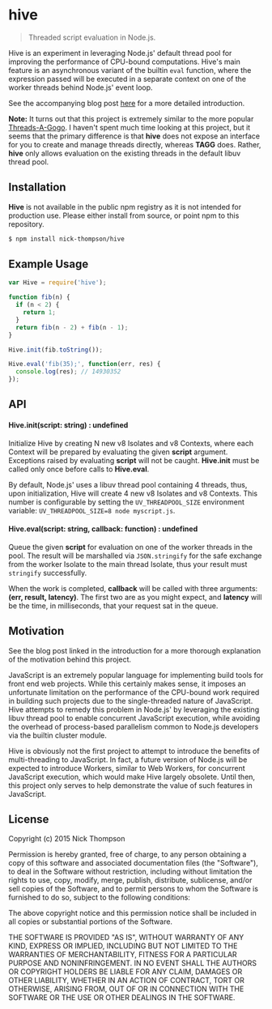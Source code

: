 # hive

> Threaded script evaluation in Node.js.

Hive is an experiment in leveraging Node.js' default thread pool for improving the performance
of CPU-bound computations. Hive's main feature is an asynchronous variant of the builtin `eval` function, where
the expression passed will be executed in a separate context on one of the worker threads behind Node.js' event loop.

See the accompanying blog post [here]() for a more detailed introduction.

**Note:** It turns out that this project is extremely similar to the more popular [Threads-A-Gogo](https://github.com/xk/node-threads-a-gogo). I haven't spent much time looking at this project,
but it seems that the primary difference is that **hive** does not expose an interface for you to create and manage
threads directly, whereas **TAGG** does. Rather, **hive** only allows evaluation on the existing threads in the 
default libuv thread pool.

## Installation

**Hive** is not available in the public npm registry as it is not intended for production use. Please either
install from source, or point npm to this repository.

```bash
$ npm install nick-thompson/hive
```

## Example Usage

```js
var Hive = require('hive');

function fib(n) {
  if (n < 2) {
    return 1;
  }
  return fib(n - 2) + fib(n - 1);
}

Hive.init(fib.toString());

Hive.eval('fib(35);', function(err, res) {
  console.log(res); // 14930352
});
```

## API

#### Hive.init(script: string) : undefined

Initialize Hive by creating N new v8 Isolates and v8 Contexts, where each Context will be prepared by evaluating
the given **script** argument. Exceptions raised by evaluating **script** will not be caught. **Hive.init** must
be called only once before calls to **Hive.eval**.

By default, Node.js' uses a libuv thread pool containing 4 threads, thus, upon initialization, Hive will create
4 new v8 Isolates and v8 Contexts. This number is configurable by setting the `UV_THREADPOOL_SIZE` environment
variable: `UV_THREADPOOL_SIZE=8 node myscript.js`.

#### Hive.eval(script: string, callback: function) : undefined

Queue the given **script** for evaluation on one of the worker threads in the pool. The result will be marshalled
via `JSON.stringify` for the safe exchange from the worker Isolate to the main thread Isolate, thus your result
must `stringify` successfully.

When the work is completed, **callback** will be called with three arguments: **(err, result, latency)**. The first
two are as you might expect, and **latency** will be the time, in milliseconds, that your request sat in the queue.

## Motivation

See the blog post linked in the introduction for a more thorough explanation of the motivation behind this
project.

JavaScript is an extremely popular language for implementing build tools for front end web projects. While this
certainly makes sense, it imposes an unfortunate limitation on the performance of the CPU-bound work required in
building such projects due to the single-threaded nature of JavaScript. Hive attempts to remedy this problem in
Node.js' by leveraging the existing libuv thread pool to enable concurrent JavaScript execution, while avoiding
the overhead of process-based parallelism common to Node.js developers via the builtin cluster module.

Hive is obviously not the first project to attempt to introduce the benefits of multi-threading to JavaScript.
In fact, a future version of Node.js will be expected to introduce Workers, similar to Web Workers, for concurrent
JavaScript execution, which would make Hive largely obsolete. Until then, this project only serves to help
demonstrate the value of such features in JavaScript.

## License

Copyright (c) 2015 Nick Thompson

Permission is hereby granted, free of charge, to any person
obtaining a copy of this software and associated documentation
files (the "Software"), to deal in the Software without
restriction, including without limitation the rights to use,
copy, modify, merge, publish, distribute, sublicense, and/or sell
copies of the Software, and to permit persons to whom the
Software is furnished to do so, subject to the following
conditions:

The above copyright notice and this permission notice shall be
included in all copies or substantial portions of the Software.

THE SOFTWARE IS PROVIDED "AS IS", WITHOUT WARRANTY OF ANY KIND,
EXPRESS OR IMPLIED, INCLUDING BUT NOT LIMITED TO THE WARRANTIES
OF MERCHANTABILITY, FITNESS FOR A PARTICULAR PURPOSE AND
NONINFRINGEMENT. IN NO EVENT SHALL THE AUTHORS OR COPYRIGHT
HOLDERS BE LIABLE FOR ANY CLAIM, DAMAGES OR OTHER LIABILITY,
WHETHER IN AN ACTION OF CONTRACT, TORT OR OTHERWISE, ARISING
FROM, OUT OF OR IN CONNECTION WITH THE SOFTWARE OR THE USE OR
OTHER DEALINGS IN THE SOFTWARE.

